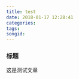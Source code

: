 ```yaml
---
title: test
date: 2018-01-17 12:28:41
categories:
tags:
songid:
---
```

### 标题
这是测试文章
![]()
<!-- more -->